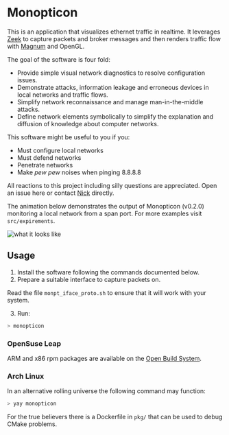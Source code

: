 Monopticon
==========

This is an application that visualizes ethernet traffic in realtime. It leverages [Zeek](https://www.zeek.org/) to capture packets and broker messages and then renders traffic flow with [Magnum](https://magnum.graphics/) and OpenGL.

The goal of the software is four fold:
- Provide simple visual network diagnostics to resolve configuration issues.
- Demonstrate attacks, information leakage and erroneous devices in local networks and traffic flows.
- Simplify network reconnaissance and manage man-in-the-middle attacks.
- Define network elements symbolically to simplify the explanation and diffusion of knowledge about computer networks.

This software might be useful to you if you:
- Must configure local networks
- Must defend networks
- Penetrate networks
- Make _pew pew_ noises when pinging 8.8.8.8


All reactions to this project including silly questions are appreciated. Open an issue here or contact [Nick](https://nskelsey.com) directly.


The animation below demonstrates the output of Monopticon (v0.2.0) monitoring a local network from a span port. For more examples visit `src/expirements`.

![what it looks like](https://raw.githubusercontent.com/nskelsey/monopticon/master/contrib/screens/span-traffic.gif)

## Usage

1) Install the software following the commands documented below.
2) Prepare a suitable interface to capture packets on.

Read the file `monpt_iface_proto.sh` to ensure that it will work with your system.

3) Run:

```zsh
> monopticon
```

### OpenSuse Leap

ARM and x86 rpm packages are available on the [Open Build System](https://software.opensuse.org/package/monopticon?search_term=monopticon).


### Arch Linux

In an alternative rolling universe the following command may function:

```zsh
> yay monopticon
```

For the true believers there is a Dockerfile in `pkg/` that can be used to debug CMake problems.

